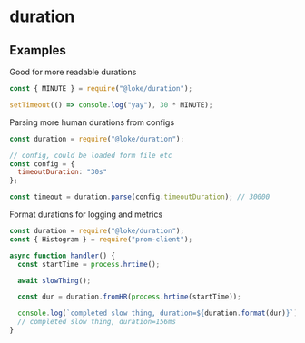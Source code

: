 # duration

## Examples

Good for more readable durations

```js
const { MINUTE } = require("@loke/duration");

setTimeout(() => console.log("yay"), 30 * MINUTE);
```

Parsing more human durations from configs

```js
const duration = require("@loke/duration");

// config, could be loaded form file etc
const config = {
  timeoutDuration: "30s"
};

const timeout = duration.parse(config.timeoutDuration); // 30000
```

Format durations for logging and metrics

```js
const duration = require("@loke/duration");
const { Histogram } = require("prom-client");

async function handler() {
  const startTime = process.hrtime();

  await slowThing();

  const dur = duration.fromHR(process.hrtime(startTime));

  console.log(`completed slow thing, duration=${duration.format(dur)}`);
  // completed slow thing, duration=156ms
}
```
